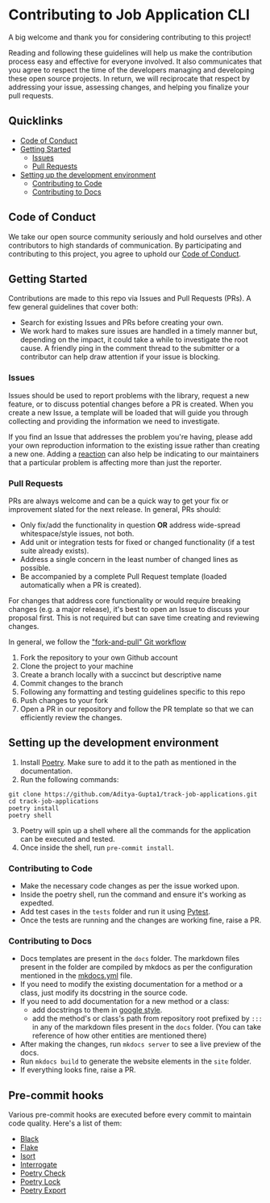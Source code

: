 # Contributing to Job Application CLI

A big welcome and thank you for considering contributing to this project!

Reading and following these guidelines will help us make the contribution process easy and effective for everyone involved. It also communicates that you agree to respect the time of the developers managing and developing these open source projects. In return, we will reciprocate that respect by addressing your issue, assessing changes, and helping you finalize your pull requests.

## Quicklinks

* [Code of Conduct](#code-of-conduct)
* [Getting Started](#getting-started)
    * [Issues](#issues)
    * [Pull Requests](#pull-requests)
* [Setting up the development environment](#setting-up-the-development-environment)
  * [Contributing to Code](#contributing-to-code)
  * [Contributing to Docs](#contributing-to-docs)

## Code of Conduct

We take our open source community seriously and hold ourselves and other contributors to high standards of communication. By participating and contributing to this project, you agree to uphold our [Code of Conduct](https://github.com/Aditya-Gupta/job-application-cli/blob/main/CODE_OF_CONDUCT.md).

## Getting Started

Contributions are made to this repo via Issues and Pull Requests (PRs). A few general guidelines that cover both:

- Search for existing Issues and PRs before creating your own.
- We work hard to makes sure issues are handled in a timely manner but, depending on the impact, it could take a while to investigate the root cause. A friendly ping in the comment thread to the submitter or a contributor can help draw attention if your issue is blocking.

### Issues

Issues should be used to report problems with the library, request a new feature, or to discuss potential changes before a PR is created. When you create a new Issue, a template will be loaded that will guide you through collecting and providing the information we need to investigate.

If you find an Issue that addresses the problem you're having, please add your own reproduction information to the existing issue rather than creating a new one. Adding a [reaction](https://github.blog/2016-03-10-add-reactions-to-pull-requests-issues-and-comments/) can also help be indicating to our maintainers that a particular problem is affecting more than just the reporter.

### Pull Requests

PRs are always welcome and can be a quick way to get your fix or improvement slated for the next release. In general, PRs should:

- Only fix/add the functionality in question **OR** address wide-spread whitespace/style issues, not both.
- Add unit or integration tests for fixed or changed functionality (if a test suite already exists).
- Address a single concern in the least number of changed lines as possible.
- Be accompanied by a complete Pull Request template (loaded automatically when a PR is created).

For changes that address core functionality or would require breaking changes (e.g. a major release), it's best to open an Issue to discuss your proposal first. This is not required but can save time creating and reviewing changes.

In general, we follow the ["fork-and-pull" Git workflow](https://github.com/susam/gitpr)

1. Fork the repository to your own Github account
2. Clone the project to your machine
3. Create a branch locally with a succinct but descriptive name
4. Commit changes to the branch
5. Following any formatting and testing guidelines specific to this repo
6. Push changes to your fork
7. Open a PR in our repository and follow the PR template so that we can efficiently review the changes.

## Setting up the development environment

1. Install [Poetry](https://python-poetry.org/docs/#installation). Make sure to add it to the path as mentioned in the documentation.
2. Run the following commands:
```commandline
git clone https://github.com/Aditya-Gupta1/track-job-applications.git
cd track-job-applications
poetry install
poetry shell
```
3. Poetry will spin up a shell where all the commands for the application can be executed and tested.
4. Once inside the shell, run `pre-commit install`.

### Contributing to Code

* Make the necessary code changes as per the issue worked upon.
* Inside the poetry shell, run the command and ensure it's working as expedted.
* Add test cases in the `tests` folder and run it using [Pytest](https://docs.pytest.org/en/7.2.x/).
* Once the tests are running and the changes are working fine, raise a PR.

### Contributing to Docs

* Docs templates are present in the `docs` folder. The markdown files present in the folder are compiled by mkdocs as per the configuration mentioned in the [mkdocs.yml]() file.
* If you need to modify the existing documentation for a method or a class, just modify its docstring in the source code.
* If you need to add documentation for a new method or a class:
  * add docstrings to them in [google style](https://sphinxcontrib-napoleon.readthedocs.io/en/latest/example_google.html).
  * add the method's or class's path from repository root prefixed by `:::` in any of the markdown files present in the `docs` folder. (You can take reference of how other entities are mentioned there)
* After making the changes, run `mkdocs server` to see a live preview of the docs.  
* Run `mkdocs build` to generate the website elements in the `site` folder.
* If everything looks fine, raise a PR.

## Pre-commit hooks

Various pre-commit hooks are executed before every commit to maintain code quality. Here's a list of them:
* [Black](https://github.com/psf/black)
* [Flake](https://flake8.pycqa.org/en/latest/)
* [Isort](https://pycqa.github.io/isort/)
* [Interrogate](https://interrogate.readthedocs.io/en/latest/)
* [Poetry Check](https://python-poetry.org/docs/master/pre-commit-hooks/#poetry-check)
* [Poetry Lock](https://python-poetry.org/docs/master/pre-commit-hooks/#poetry-lock)
* [Poetry Export](https://python-poetry.org/docs/master/pre-commit-hooks/#poetry-export)
